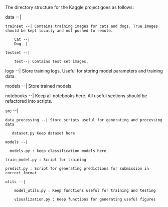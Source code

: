 The directory structure for the Kaggle project goes as follows:

data --|

    trainset --| Contains training images for cats and dogs. True images should be kept locally and not pushed to remote.
  
        Cat --|
        Dog--|
        
    testset --| 
    
        test--| Contains test set images.
     
logs --| Store training logs. Useful for storing model parameters and training data.

models --| Store trained models.

notebooks --| Keep all notebooks here. All useful sections should be refactored into scripts. 

src --|
     
    data_processing --| Store scripts useful for generating and processing data
  
       dataset.py Keep dataset here
     
    models --|
  
      models.py : keep classification models here
    
    train_model.py : Script for training
  
    predict.py : Script for generating predictions for submission in correct format
  
    utils --|
  
        model_utils.py : Keep functions useful for training and testing
  
        visualization.py : Keep functions for generating useful figures
  
